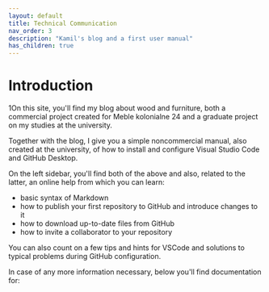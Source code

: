 ```yaml
---
layout: default
title: Technical Communication
nav_order: 3
description: "Kamil's blog and a first user manual"
has_children: true
---
```


# Introduction

1On this site, you'll find my blog about wood and furniture, both a commercial project created for Meble kolonialne 24 and a graduate project on my studies at the university.

Together with the blog, I give you a simple noncommercial manual, also created at the university, of how to install and configure Visual Studio Code and GitHub Desktop.

On the left sidebar, you'll find both of the above and also, related to the latter, an online help from which you can learn:
* basic syntax of Markdown
* how to publish your first repository to GitHub and introduce changes to it
* how to download up-to-date files from GitHub
* how to invite a collaborator to your repository

You can also count on a few tips and hints for VSCode and solutions to typical problems during GitHub configuration.

In case of any more information necessary, below you'll find documentation for:

